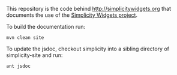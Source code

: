 This repository is the code behind http://simplicitywidgets.org
that documents the use of the
[Simplicity Widgets project](http://github.com/t11e/simplicity).

To build the documentation run:

    mvn clean site

To update the jsdoc, checkout simplicity into a sibling directory
of simplicity-site and run:

    ant jsdoc

